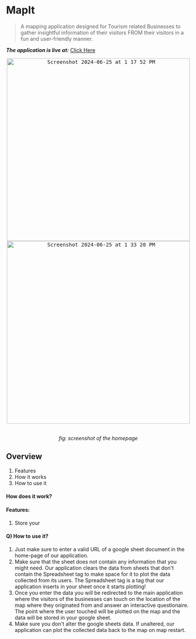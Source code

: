 # MapIt
> A mapping application designed for Tourism related Businesses to gather insightful information of their visitors FROM their visitors in a fun and user-friendly manner.  
  
  
_**The application is live at:**_ [Click Here](https://georgey764.github.io/MapIt/home-page.html)  
  
<div align="center"><kbd><img width="500" alt="Screenshot 2024-06-25 at 1 17 52 PM" src="https://github.com/Georgey764/MapIt/assets/127057827/73841e4d-aac6-4eb4-a90a-f9402f793719"></kbd><kbd><img width="500" alt="Screenshot 2024-06-25 at 1 33 20 PM" src="https://github.com/Georgey764/MapIt/assets/127057827/88d62d88-0658-418f-9c60-44c319a351d0"></kbd><br/><br/><p><i>fig: screenshot of the homepage</i></p></div>  

## Overview
1. Features
2. How it works
3. How to use it

  
#### How does it work?


#### Features:
1. Store your
  
#### Q) How to use it?
1. Just make sure to enter a valid URL of a google sheet document in the home-page of our application.
2. Make sure that the sheet does not contain any information that you might need. Our application clears the data from sheets that don't contain the Spreadsheet tag to make space for it to plot the data collected from its users. The Spreadsheet tag is a tag that our application inserts in your sheet once it starts plotting!
3. Once you enter the data you will be redirected to the main application where the visitors of the businesses can touch on the location of the map where they originated from and answer an interactive questionaire. The point where the user touched will be plotted on the map and the data will be stored in your google sheet.
4. Make sure you don't alter the google sheets data. If unaltered, our application can plot the collected data back to the map on map restart.
